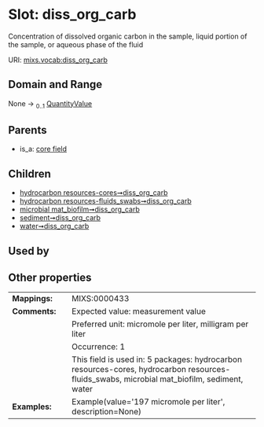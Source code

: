 
# Slot: diss_org_carb


Concentration of dissolved organic carbon in the sample, liquid portion of the sample, or aqueous phase of the fluid

URI: [mixs.vocab:diss_org_carb](https://w3id.org/mixs/vocab/diss_org_carb)


## Domain and Range

None &#8594;  <sub>0..1</sub> [QuantityValue](QuantityValue.md)

## Parents

 *  is_a: [core field](core_field.md)

## Children

 *  [hydrocarbon resources-cores➞diss_org_carb](hydrocarbon_resources_cores_diss_org_carb.md)
 *  [hydrocarbon resources-fluids_swabs➞diss_org_carb](hydrocarbon_resources_fluids_swabs_diss_org_carb.md)
 *  [microbial mat_biofilm➞diss_org_carb](microbial_mat_biofilm_diss_org_carb.md)
 *  [sediment➞diss_org_carb](sediment_diss_org_carb.md)
 *  [water➞diss_org_carb](water_diss_org_carb.md)

## Used by


## Other properties

|  |  |  |
| --- | --- | --- |
| **Mappings:** | | MIXS:0000433 |
| **Comments:** | | Expected value: measurement value |
|  | | Preferred unit: micromole per liter, milligram per liter |
|  | | Occurrence: 1 |
|  | | This field is used in: 5 packages: hydrocarbon resources-cores, hydrocarbon resources-fluids_swabs, microbial mat_biofilm, sediment, water |
| **Examples:** | | Example(value='197 micromole per liter', description=None) |


